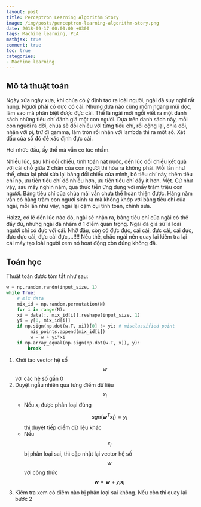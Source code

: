 ```yaml
---
layout: post
title: Perceptron Learning Algorithm Story
image: /img/posts/perceptron-learning-algorithm-story.png
date: 2018-09-17 00:00:00 +0300
tags: Machine learning, PLA
mathjax: true
comment: true
toc: true
categories:
- Machine learning
---
```


## Mô tả thuật toán

Ngày xửa ngày xưa, khi chúa có ý định tạo ra loài người, ngài đã suy nghĩ rất hung. Người phải có đực có cái. Nhưng đứa nào cũng mồm ngang mũi dọc, làm sao mà phân biệt được đực cái. Thế là ngài mới ngồi viết ra một danh sách những tiêu chí đánh giá một con người. Dựa trên danh sách này, mỗi con người ra đời, chúa sẽ đối chiếu với từng tiêu chí, rồi cộng lại, chia đôi, nhân với pi, trừ đi gamma, làm tròn rồi nhân với lambda thì ra một số. Xét dấu của số đó để xác định đực cái.

Hơi nhức đầu, ấy thế mà vẫn có lúc nhầm. 

Nhiều lúc, sau khi đối chiếu, tính toán nát nước, đến lúc đối chiếu kết quả với cái chỗ giữa 2 chân của con người thì hóa ra không phải. Mỗi lần như thế, chúa lại phải sửa lại bảng đối chiếu của mình, bỏ tiêu chí này, thêm tiêu chí nọ, ưu tiên tiêu chí đó nhiều hơn, ưu tiên tiêu chí đấy ít hơn. Mệt. Cứ như vậy, sau mấy nghìn năm, qua thực tiễn ứng dụng với mấy trăm triệu con người. Bảng tiêu chí của chúa mãi vẫn chưa thể hoàn thiện được. Hàng năm vẫn có hàng trăm con người sinh ra mà không khớp với bảng tiêu chí của ngài, mỗi lần như vậy, ngài lại cặm cụi tính toán, chỉnh sửa. 

Haizz, có lẽ đến lúc nào đó, ngài sẽ nhận ra, bảng tiêu chí của ngài có thể đầy đủ, nhưng ngài đã nhầm ở 1 điểm quan trọng. Ngài đã giả sử là loài người chỉ có đực với cái. Nhỡ đâu, còn có đực đực, cái cái, đực cái, cái đực, đực đực cái, đực cái đực,...!!!!
Nếu thế, chắc ngài nên quay lại kiểm tra lại cái máy tạo loài người xem nó hoạt động còn đúng không đã.

## Toán học

Thuật toán được tóm tắt như sau:
```python
w = np.random.randn(input_size, 1)
while True:
	# mix data 
    mix_id = np.random.permutation(N)
    for i in range(N):
	xi = data[:, mix_id[i]].reshape(input_size, 1)
    yi = y[0, mix_id[i]]
    if np.sign(np.dot(w.T, xi))[0] != yi: # misclassified point
         mis_points.append(mix_id[i])
         w = w + yi*xi
    if np.array_equal(np.sign(np.dot(w.T, x)), y):
	    break

```

1. Khởi tạo vector hệ số $$w$$ với các hệ số gần 0
2. Duyệt ngẫu nhiên qua từng điểm dữ liệu $$x_i$$
	- Nếu $x_i$ được phân loại đúng  $$sgn(\mathbf{w}^T\mathbf{x_i})=y_i$$ thì duyệt tiếp điểm dữ liệu khác
	- Nếu $$x_i$$ bị phân loại sai, thì cập nhật lại vector hệ số $$w$$ với công thức
$$
\mathbf{w}=\mathbf{w}+y_i\mathbf{x_i}
$$
  3. Kiểm tra xem có điểm nào bị phân loại sai không. Nếu còn thì quay lại bước 2